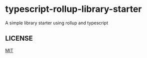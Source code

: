 # typescript-rollup-library-starter
A simple library starter using rollup and typescript

## LICENSE
[MIT](./LICENSE)
